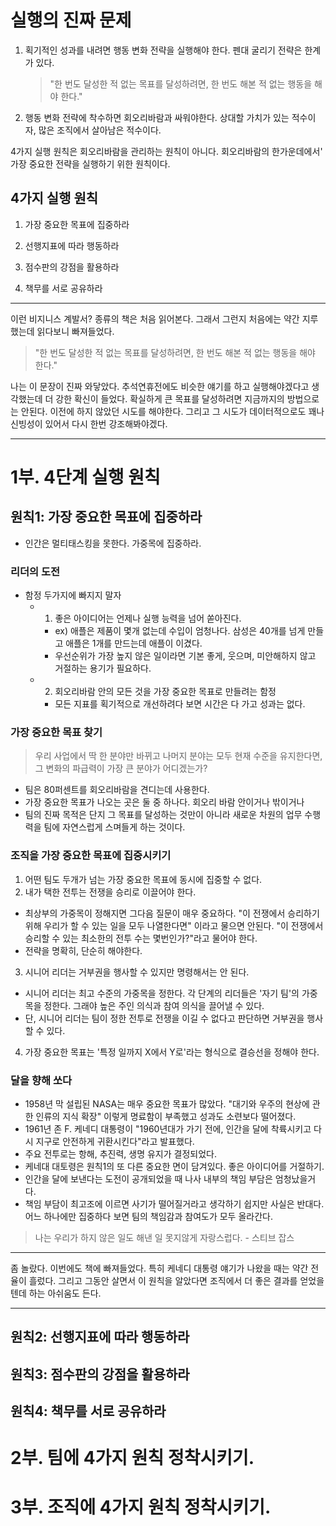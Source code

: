 # 실행의 진짜 문제

1. 획기적인 성과를 내려면 행동 변화 전략을 실행해야 한다. 펜대 굴리기 전략은 한계가 있다.

   > "한 번도 달성한 적 없는 목표를 달성하려면, 한 번도 해본 적 없는 행동을 해야 한다."

2. 행동 변화 전략에 착수하면 회오리바람과 싸워야한다. 상대할 가치가 있는 적수이자, 많은 조직에서 살아남은 적수이다.

4가지 실행 원칙은 회오리바람을 관리하는 원칙이 아니다. 회오리바람의 한가운데에서' 가장 중요한 전략을 실행하기 위한 원칙이다.

## 4가지 실행 원칙

1. 가장 중요한 목표에 집중하라

2. 선행지표에 따라 행동하라

3. 점수판의 강점을 활용하라

4. 책무를 서로 공유하라

---

이런 비지니스 계발서? 종류의 책은 처음 읽어본다. 그래서 그런지 처음에는 약간 지루했는데 읽다보니 빠져들었다.

> "한 번도 달성한 적 없는 목표를 달성하려면, 한 번도 해본 적 없는 행동을 해야 한다."

나는 이 문장이 진짜 와닿았다. 추석연휴전에도 비슷한 얘기를 하고 실행해야겠다고 생각했는데 더 강한 확신이 들었다. 확실하게 큰 목표를 달성하려면 지금까지의 방법으로는 안된다. 이전에 하지 않았던 시도를 해야한다. 그리고 그 시도가 데이터적으로도 꽤나 신빙성이 있어서 다시 한번 강조해봐야겠다.

---

# 1부. 4단계 실행 원칙

## 원칙1: 가장 중요한 목표에 집중하라

- 인간은 멀티태스킹을 못한다. 가중목에 집중하라.

### 리더의 도전

- 함정 두가지에 빠지지 말자
  - 1. 좋은 아이디어는 언제나 실행 능력을 넘어 쏟아진다.
    - ex) 애플은 제품이 몇개 없는데 수입이 엄청나다. 삼성은 40개를 넘게 만들고 애플은 1개를 만드는데 애플이 이겼다.
    - 우선순위가 가장 높지 않은 일이라면 기본 좋게, 웃으며, 미안해하지 않고 거절하는 용기가 필요하다.
  - 2. 회오리바람 안의 모든 것을 가장 중요한 목표로 만들려는 함정
    - 모든 지표를 획기적으로 개선하려다 보면 시간은 다 가고 성과는 없다.

### 가장 중요한 목표 찾기

> 우리 사업에서 딱 한 분야만 바뀌고 나머지 분야는 모두 현재 수준을 유지한다면, 그 변화의 파급력이 가장 큰 분야가 어디겠는가?

- 팀은 80퍼센트를 회오리바람을 견디는데 사용한다.
- 가장 중요한 목표가 나오는 곳은 둘 중 하나다. 회오리 바람 안이거나 밖이거나
- 팀의 진짜 목적은 단지 그 목표를 달성하는 것만이 아니라 새로운 차원의 업무 수행력을 팀에 자연스럽게 스며들게 하는 것이다.

### 조직을 가장 중요한 목표에 집중시키기

1. 어떤 팀도 두개가 넘는 가장 중요한 목표에 동시에 집중할 수 없다.
2. 내가 택한 전투는 전쟁을 승리로 이끌어야 한다.

- 최상부의 가중목이 정해지면 그다음 질문이 매우 중요하다. "이 전쟁에서 승리하기 위해 우리가 할 수 있는 일을 모두 나열한다면" 이라고 물으면 안된다. "이 전쟁에서 승리할 수 있는 최소한의 전투 수는 몇번인가?"라고 물어야 한다.
- 전략을 명확히, 단순히 해야한다.

3. 시니어 리더는 거부권을 행사할 수 있지만 명령해서는 안 된다.

- 시니어 리더는 최고 수준의 가중목을 정한다. 각 단계의 리더들은 '자기 팀'의 가중목을 정한다. 그래야 높은 주인 의식과 참여 의식을 끌어낼 수 있다.
- 단, 시니어 리더는 팀이 정한 전투로 전쟁을 이길 수 없다고 판단하면 거부권을 행사할 수 있다.

4. 가장 중요한 목표는 '특정 일까지 X에서 Y로'라는 형식으로 결승선을 정해야 한다.

### 달을 향해 쏘다

- 1958년 막 설립된 NASA는 매우 중요한 목표가 많았다. "대기와 우주의 현상에 관한 인류의 지식 확장" 이렇게 명료함이 부족했고 성과도 소련보다 떨어졌다.
- 1961년 존 F. 케네디 대통령이 "1960년대가 가기 전에, 인간을 달에 착륙시키고 다시 지구로 안전하게 귀환시킨다"라고 발표했다.
- 주요 전투로는 항해, 추진력, 생명 유지가 결정되었다.
- 케네대 대토령은 원칙1의 또 다른 중요한 면이 담겨있다. 좋은 아이디어를 거절하기.
- 인간을 달에 보낸다는 도전이 공개되었을 때 나사 내부의 책임 부담은 엄청났을거다.
- 책임 부담이 최고조에 이르면 사기가 떨어질거라고 생각하기 쉽지만 사실은 반대다. 어느 하나에만 집중하다 보면 팀의 책임감과 참여도가 모두 올라간다.

> 나는 우리가 하지 않은 일도 해낸 일 못지않게 자랑스럽다. - 스티브 잡스

---

좀 놀랐다. 이번에도 책에 빠져들었다. 특히 케네디 대통령 얘기가 나왔을 때는 약간 전율이 흘렀다. 그리고 그동안 살면서 이 원칙을 알았다면 조직에서 더 좋은 결과를 얻었을텐데 하는 아쉬움도 든다.

---

## 원칙2: 선행지표에 따라 행동하라

## 원칙3: 점수판의 강점을 활용하라

## 원칙4: 책무를 서로 공유하라

# 2부. 팀에 4가지 원칙 정착시키기.

# 3부. 조직에 4가지 원칙 정착시키기.
